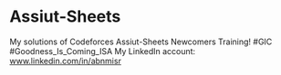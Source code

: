 # Assiut-Sheets
My solutions of Codeforces Assiut-Sheets Newcomers Training!
#GIC
#Goodness_Is_Coming_ISA
My LinkedIn account:
www.linkedin.com/in/abnmisr
